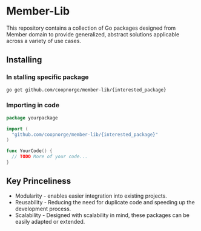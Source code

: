 # Member-Lib

This repository contains a collection of Go packages designed from Member domain to provide generalized,
abstract solutions applicable across a variety of use cases.

## Installing

### In stalling specific package

```bash
go get github.com/coopnorge/member-lib/{interested_package}
```

### Importing in code

```go
package yourpackage

import (
  "github.com/coopnorge/member-lib/{interested_package}"
)

func YourCode() {
  // TODO More of your code...
}
```

## Key Princeliness

- Modularity - enables easier integration into existing projects.
- Reusability - Reducing the need for duplicate code and speeding up the development process.
- Scalability - Designed with scalability in mind, these packages can be easily adapted or extended.
